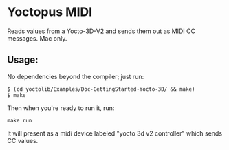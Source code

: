 # Yoctopus MIDI

Reads values from a Yocto-3D-V2 and sends them out as MIDI CC messages.  Mac
only.

## Usage:

No dependencies beyond the compiler; just run:

```
$ (cd yoctolib/Examples/Doc-GettingStarted-Yocto-3D/ && make)
$ make
```

Then when you're ready to run it, run:

```
make run
```

It will present as a midi device labeled "yocto 3d v2 controller" which sends
CC values.

